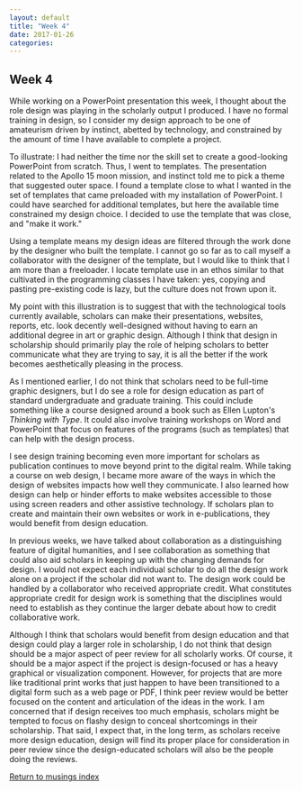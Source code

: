 ```yaml
---
layout: default
title: "Week 4"
date: 2017-01-26
categories:
---
```

## Week 4

While working on a PowerPoint presentation this week, I thought about the role design was playing in the scholarly output I produced. I have no formal training in design, so I consider my design approach to be one of amateurism driven by instinct, abetted by technology, and constrained by the amount of time I have available to complete a project.

To illustrate: I had neither the time nor the skill set to create a good-looking PowerPoint from scratch. Thus, I went to templates. The presentation related to the Apollo 15 moon mission, and instinct told me to pick a theme that suggested outer space. I found a template close to what I wanted in the set of templates that came preloaded with my installation of PowerPoint. I could have searched for additional templates, but here the available time constrained my design choice. I decided to use the template that was close, and "make it work."

Using a template means my design ideas are filtered through the work done by the designer who built the template. I cannot go so far as to call myself a collaborator with the designer of the template, but I would like to think that I am more than a freeloader. I locate template use in an ethos similar to that cultivated in the programming classes I have taken: yes, copying and pasting pre-existing code is lazy, but the culture does not frown upon it.   

My point with this illustration is to suggest that with the technological tools currently available, scholars can make their presentations, websites, reports, etc. look decently well-designed without having to earn an additional degree in art or graphic design. Although I think that design in scholarship should primarily play the role of helping scholars to better communicate what they are trying to say, it is all the better if the work becomes aesthetically pleasing in the process.

As I mentioned earlier, I do not think that scholars need to be full-time graphic designers, but I do see a role for design education as part of standard undergraduate and graduate training. This could include something like a course designed around a book such as Ellen Lupton's *Thinking with Type*. It could also involve training workshops on Word and PowerPoint that focus on features of the programs (such as templates) that can help with the design process.

I see design training becoming even more important for scholars as publication continues to move beyond print to the digital realm. While taking a course on web design, I became more aware of the ways in which the design of websites impacts how well they communicate. I also learned how design can help or hinder efforts to make websites accessible to those using screen readers and other assistive technology. If scholars plan to create and maintain their own websites or work in e-publications, they would benefit from design education.    

In previous weeks, we have talked about collaboration as a distinguishing feature of digital humanities, and I see collaboration as something that could also aid scholars in keeping up with the changing demands for design. I would not expect each individual scholar to do all the design work alone on a project if the scholar did not want to. The design work could be handled by a collaborator who received appropriate credit. What constitutes appropriate credit for design work is something that the disciplines would need to establish as they continue the larger debate about how to credit collaborative work.

Although I think that scholars would benefit from design education and that design could play a larger role in scholarship, I do not think that design should be a major aspect of peer review for all scholarly works. Of course, it should be a major aspect if the project is design-focused or has a heavy graphical or visualization component. However, for projects that are more like traditional print works that just happen to have been transitioned to a digital form such as a web page or PDF, I think peer review would be better focused on the content and articulation of the ideas in the work. I am concerned that if design receives too much emphasis, scholars might be tempted to focus on flashy design to conceal shortcomings in their scholarship. That said, I expect that, in the long term, as scholars receive more design education, design will find its proper place for consideration in peer review since the design-educated scholars will also be the people doing the reviews.

[Return to musings index](musings_index.html)

